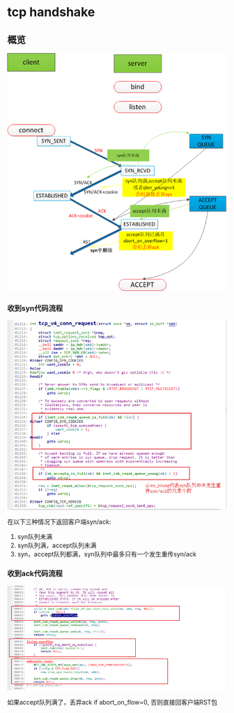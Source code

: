 # tcp handshake

## 概览
  
![](images/tcp_handshake.png)
    
### 收到syn代码流程

![](images/syn_receive.png)

  在以下三种情况下返回客户端syn/ack:
  1. syn队列未满
  2. syn队列满，accept队列未满
  3. syn，accept队列都满，syn队列中最多只有一个发生重传syn/ack
  
### 收到ack代码流程

![](images/ack_receive.png)
 
  如果accept队列满了，丢弃ack if abort_on_flow=0, 否则直接回客户端RST包
